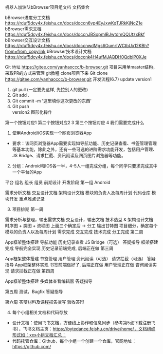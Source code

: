 机器人加油队bBrowser项目组文档
文档集合

bBrowser进度分工文档 https://rduf5dcy4x.feishu.cn/docs/doccn6vp4EyJxwKqTJRkKjNcZ1e
bBrowser需求文档 https://rduf5dcy4x.feishu.cn/docs/doccnJBSopmIBJwtdmQQUtzxBkf
bBrowser交互设计文档 https://rduf5dcy4x.feishu.cn/docs/doccnwdMgs6OumrIWCtbUx12KBh?from=from_copylink
bBrowser技术设计文档 https://rduf5dcy4x.feishu.cn/docs/doccnk4H4ufMJAQDH0QdblP0XJe

Git 地址
https://gitee.com/yanhaoccc/b-browser.git
项目采用单master结构， 采取PR的方式来管理
git教程
clone项目下来
Git clone https://gitee.com/yanhaoccc/b-browser.git
开发流程(6.7) update
version1
1. git pull (一定要先这样, 先拉别人的更改)
2. Git add . 
3. Git commit -m '这里填你这次更改的东西'
4. Git push  
version2 图形化操作

第一个按钮对应1
第二个按钮对应2 3
第三个按钮对应 4
我们需要完成什么
1. 使用Android/iOS实现一个网页浏览器App
- 要求：该网页浏览器App需要实现如导航功能、历史记录查看、书签管理管理等基本功能，除此之外，还有一些可选的进阶需求功能开发，包括用户管理、JS Bridge、请求拦截、资讯阅读及网页图片浏览器等功能。
2. 分组：Android和IOS各一半，4-5人一组完成分组，每个同学只要求完成其中一个平台的App

平台
组名
组长
组员
前期设计
开发阶段
第一组
Android




需求分析文档
交互设计文档
架构设计文档
模块的负责人及每周计划
代码仓库
模块开发
重点难点记录

3. 项目排期
第一周

需求分析与整理，输出需求文档
交互设计，输出文档
技术选型 & 架构设计文档 时序图 + 类图 + 流程图
上面三个确定后 -> 分工 输出甘特图
项目细分，确定每个模块的负责人以及每周计划
需求完成
交互完成
技术完成
分工完成
第二周

App框架整体搭建
导航功能
历史记录查看
JS Bridge（可选）
答疑指导
框架搭建完成
导航完全实现
历史记录前端完成, 后端正在做
第三周

App框架整体搭建
书签管理
用户管理
资讯阅读（可选）
请求拦截（可选）
答疑指导
App框架整体实现
书签前端做好了, 后端正在做
用户管理正在做
咨询阅读实现
请求拦截正在做
第四周

App框架整体搭建
多媒体查看编辑器
答疑指导

第五周
测试，Bugfix
答疑指导

第六周
答辩材料及课程报告撰写
验收答辩


4. 每个小组相关文档和代码存放
- 设计文档：使用飞书文档，方便线上协作和信息同步（参考第5点下载注册飞书），飞书文档主页：https://bytedance.feishu.cn/drive/home/，文档组织形式如：xxx小组文档汇总： 
- 代码托管仓库：Github，每个小组一个创建一个仓库，官网地址：https://github.com/
